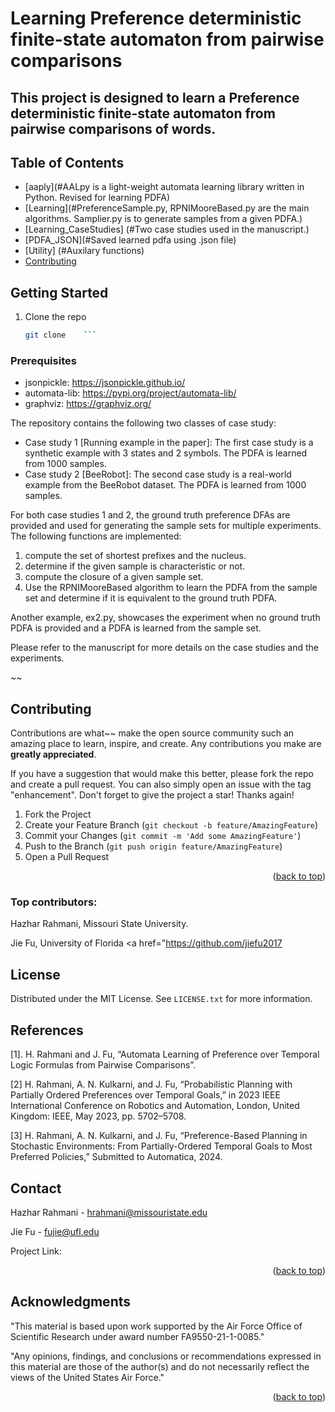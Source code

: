 # Learning Preference deterministic finite-state automaton from pairwise comparisons

## This project is designed to learn a Preference deterministic finite-state automaton from pairwise comparisons of words.

## Table of Contents
- [aaply](#AALpy is a light-weight automata learning library written in Python. Revised for learning PDFA)
- [Learning](#PreferenceSample.py, RPNIMooreBased.py are the main algorithms. Samplier.py is to generate samples from a given PDFA.)
- [Learning_CaseStudies] (#Two case studies used in the manuscript.)
- [PDFA_JSON](#Saved learned pdfa using .json file)
- [Utility] (#Auxilary functions)
- [Contributing](#contributing)


<!-- GETTING STARTED -->
## Getting Started
1. Clone the repo
   ```sh
   git clone    ```
### Prerequisites
* jsonpickle: https://jsonpickle.github.io/
* automata-lib: https://pypi.org/project/automata-lib/
* graphviz: https://graphviz.org/

<!-- USAGE EXAMPLES -->

The repository contains the following two classes of case study:
- Case study 1 [Running example in the paper]: The first case study is a synthetic example with 3 states and 2 symbols. The PDFA is learned from 1000 samples. 
- Case study 2 [BeeRobot]: The second case study is a real-world example from the BeeRobot dataset. The PDFA is learned from 1000 samples.

For both case studies 1 and 2, the ground truth preference DFAs are provided and used for generating the sample sets for multiple experiments. The following functions are implemented:
1. compute the set of shortest prefixes and the nucleus. 
2. determine if the given sample is characteristic or not.
3. compute the closure of a given sample set.
4. Use the RPNIMooreBased algorithm to learn the PDFA from the sample set and determine if it is equivalent to the ground truth PDFA.

Another example, ex2.py, showcases the experiment when no ground truth PDFA is provided and a PDFA is learned from the sample set.

Please refer to the manuscript for more details on the case studies and the experiments.


~~<!-- CONTRIBUTING -->
## Contributing

Contributions are what~~ make the open source community such an amazing place to learn, inspire, and create. Any contributions you make are **greatly appreciated**.

If you have a suggestion that would make this better, please fork the repo and create a pull request. You can also simply open an issue with the tag "enhancement".
Don't forget to give the project a star! Thanks again!

1. Fork the Project
2. Create your Feature Branch (`git checkout -b feature/AmazingFeature`)
3. Commit your Changes (`git commit -m 'Add some AmazingFeature'`)
4. Push to the Branch (`git push origin feature/AmazingFeature`)
5. Open a Pull Request

<p align="right">(<a href="#readme-top">back to top</a>)</p>

### Top contributors:
   Hazhar Rahmani,  Missouri State University. 
<a href="https://hazharrahmani.github.io">
</a>


  Jie Fu, University of Florida
<a href="https://github.com/jiefu2017 
</a>



<!-- LICENSE -->
## License

Distributed under the MIT License. See `LICENSE.txt` for more information.

## References
[1]. H. Rahmani and J. Fu, “Automata Learning of Preference over Temporal Logic Formulas from Pairwise Comparisons”.

[2] H. Rahmani, A. N. Kulkarni, and J. Fu, “Probabilistic Planning with Partially Ordered Preferences over Temporal Goals,” in 2023 IEEE International Conference on Robotics and Automation, London, United Kingdom: IEEE, May 2023, pp. 5702–5708.

[3] H. Rahmani, A. N. Kulkarni, and J. Fu, “Preference-Based Planning in Stochastic Environments: From Partially-Ordered Temporal Goals to Most Preferred Policies,” Submitted to Automatica, 2024.



<!-- CONTACT -->
## Contact
Hazhar Rahmani - hrahmani@missouristate.edu

Jie Fu - fujie@ufl.edu

Project Link: 

<p align="right">(<a href="#readme-top">back to top</a>)</p>



<!-- ACKNOWLEDGMENTS -->
## Acknowledgments
"This material is based upon work supported by the Air Force Office of Scientific Research under award
number FA9550-21-1-0085."

"Any opinions, findings, and conclusions or recommendations expressed in this material are those of the
author(s) and do not necessarily reflect the views of the United States Air Force."

<p align="right">(<a href="#readme-top">back to top</a>)</p>
